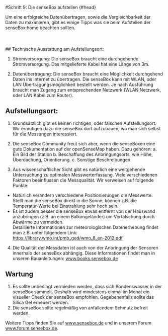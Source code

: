#Schritt 9: Die senseBox aufstellen {#head}
<div class="description">Um eine erfolgreiche Datenübertragen, sowie die Vergleichbarkeit der Daten zu maximieren, gibt es einige Tipps was sie beim Aufstellen der senseBox:home beachten sollten.</div>

<div class="line">
    <br>
    <br>
    <br>
</div>
## Technische Ausstattung am Aufstellungsort:

1.	Stromversorgung: Die senseBox braucht eine durchgehende Stromversorgung. Das mitgelieferte Kabel hat eine Länge von 3m.

2.	Datenübertragung: Die senseBox braucht eine Möglichkeit durchgehend Daten ins Internet zu übertragen. Die senseBox kann mit WLAN, oder LAN Übertragungsmöglichkeit bestellt werden. Je nach Ausführung braucht man Zugang zum entsprechenden Netzwerk (WLAN Netzwerk, oder LAN Kabel zum Router).

## Aufstellungsort:

1.	Grundsätzlich gibt es keinen richtigen, oder falschen Aufstellungsort. Wir ermutigen dazu die senseBox dort aufzubauen, wo man sich selbst für die Messungen interessiert. 

2.	Die senseBox Community freut sich aber, wenn die senseBoxen eine gute Dokumentation auf der openSenseMap haben. Dazu gehören:
a.	Ein Bild der Station
b.	Beschaffung des Anbringungsorts, wie Höhe, Überdachung, Orientierung.
c.	Sonstige Beschreibungen

3.	Aus wissenschaftlicher Sicht gibt es natürlich eine weitgehende Untersuchung zu optimalen Messwerterfassung. Viele verschiedenen Faktoren beeinflussen die Messqualität. Wir verweisen auf folgende Punkte:
*	Natürlich verändern verschiedene Positionierungen die Messwerte. Stellt man die senseBox direkt in die Sonne, können z.B. die Temperatur-Werte bei Einstrahlung sehr hoch sein.
*	Es ist zudem besser die senseBox etwas entfernt von der Hauswand anzubringen (z.B. an einem Balkongeländer) um Verfälschung durch Abwärme zu vermeiden.  
Detaillierte Informationen zur meteorologischen Datenerhebung findet man z.B. unter folgendem Link: https://library.wmo.int/pmb_ged/wmo_8_en-2012.pdf 

4.	Die Qualität der Messdaten ist auch von der Anbringung der Sensoren innerhalb der senseBox abhängig. Diese Informationen findet man in unseren Bauanleitungen: www.books.sensebox.de


## Wartung

1.	Es sollte unbedingt vermieden werden, dass sich Kondenswasser in der senseBox sammelt. Deshalb wird mindestens einmal im Monat ein visueller Check der senseBox empfohlen. Gegebenenfalls sollte das Silica Gel erneuert werden. 
2.	Die senseBox sollte regelmäßig von anfallendem Schmutz befreit werden.

Weitere Tipps finden Sie auf www.sensebox.de und in unserem Forum www.forum.sensebox.de.  

